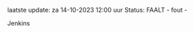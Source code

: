 laatste update: 
za 14-10-2023 12:00   uur 
Status: FAALT - fout - 
<div class="service R">Jenkins</div>
